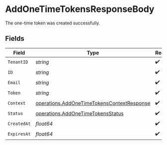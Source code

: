 # AddOneTimeTokensResponseBody

The one-time token was created successfully.


## Fields

| Field                                                                                                    | Type                                                                                                     | Required                                                                                                 | Description                                                                                              |
| -------------------------------------------------------------------------------------------------------- | -------------------------------------------------------------------------------------------------------- | -------------------------------------------------------------------------------------------------------- | -------------------------------------------------------------------------------------------------------- |
| `TenantID`                                                                                               | *string*                                                                                                 | :heavy_check_mark:                                                                                       | N/A                                                                                                      |
| `ID`                                                                                                     | *string*                                                                                                 | :heavy_check_mark:                                                                                       | N/A                                                                                                      |
| `Email`                                                                                                  | *string*                                                                                                 | :heavy_check_mark:                                                                                       | N/A                                                                                                      |
| `Token`                                                                                                  | *string*                                                                                                 | :heavy_check_mark:                                                                                       | N/A                                                                                                      |
| `Context`                                                                                                | [operations.AddOneTimeTokensContextResponse](../../models/operations/addonetimetokenscontextresponse.md) | :heavy_check_mark:                                                                                       | N/A                                                                                                      |
| `Status`                                                                                                 | [operations.AddOneTimeTokensStatus](../../models/operations/addonetimetokensstatus.md)                   | :heavy_check_mark:                                                                                       | N/A                                                                                                      |
| `CreatedAt`                                                                                              | *float64*                                                                                                | :heavy_check_mark:                                                                                       | N/A                                                                                                      |
| `ExpiresAt`                                                                                              | *float64*                                                                                                | :heavy_check_mark:                                                                                       | N/A                                                                                                      |